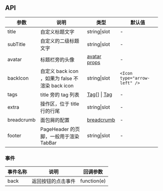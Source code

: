 ## API

| 参数 | 说明 | 类型 | 默认值 |
| --- | --- | --- | --- |
| title | 自定义标题文字 | string\|slot | - |
| subTitle | 自定义的二级标题文字 | string\|slot | - |
| avatar | 标题栏旁的头像 | [avatar props](/components/avatar/) | - |
| backIcon | 自定义 back icon ，如果为 false 不渲染 back icon | string\|slot | `<Icon type="arrow-left" />` |
| tags | title 旁的 tag 列表 | [Tag](https://ant.design/components/tag-cn/)[] \| [Tag](https://ant.design/components/tag-cn/) | - |
| extra | 操作区，位于 title 行的行尾 | string\|slot | - |
| breadcrumb | 面包屑的配置 | [breadcrumb](https://ant.design/components/breadcrumb-cn/) | - |
| footer | PageHeader 的页脚，一般用于渲染 TabBar | string\|slot | - |

### 事件

| 事件名称      | 说明                                   | 回调参数          |
| ------------- | -------------------------------------- | ----------------- |
| back | 返回按钮的点击事件 | function(e) |
